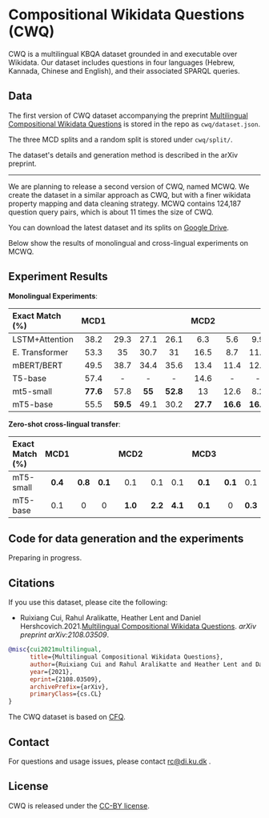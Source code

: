 # Compositional Wikidata Questions (CWQ)
CWQ is a multilingual KBQA dataset grounded in and executable over
Wikidata. Our dataset includes questions in four languages (Hebrew, Kannada, Chinese and English), and their associated SPARQL
queries.

## Data
The first version of CWQ dataset accompanying the preprint [Multilingual Compositional Wikidata Questions](https://arxiv.org/pdf/2108.03509.pdf) is stored in the repo as `cwq/dataset.json`. 

The three MCD splits and a random split is stored under `cwq/split/`.

The dataset's details and generation method is described in the arXiv preprint.

---
We are planning to release a second version of CWQ, named MCWQ. We create the dataset in a similar approach as CWQ, but with a finer wikidata property mapping  and data cleaning strategy. MCWQ contains 124,187 question query pairs, which is about 11 times the size of CWQ. 

You can download the latest dataset and its splits on [Google Drive](https://drive.google.com/drive/folders/19YmuXYKmnmVllVkOr9nMT1nsXFd9i9hu?usp=sharing).  

Below show the results of monolingual and cross-lingual experiments on MCWQ. 

## Experiment Results
**Monolingual Experiments**:

|         **Exact Match (%)**                     |  MCD1  |       |       |       | MCD2   |       |       |       | MCD3   |       |       |       | MCD_mean   |       |       |       | Random |       |       |       |
| :---------------------------- | :------------: | :---: | :---: | :---: | :------------: | :---: | :---: | :---: | :------------: | :---: | :---: | :---: | :---------------: | :---: | :---: | :---: | :----: | :---: | :---: | :---: |
| LSTM+Attention                | 38\.2          | 29\.3 | 27\.1 | 26\.1 | 6\.3           | 5\.6  | 9\.9  | 7\.5  | 13\.6          | 11\.5 | 15\.7 | 15\.1 | 19\.4             | 15\.5 | 17\.6 | 16\.2 | 96\.6  | 80\.8 | 88\.7 | 86\.8 |
| E. Transformer                | 53\.3          | 35    | 30\.7 | 31    | 16\.5          | 8\.7  | 11\.9 | 10\.2 | 18\.2          | 13    | 18\.1 | 15\.5 | 29\.3             | 18\.9 | 20\.2 | 18\.9 | 99     | 90\.4 | 93\.7 | 92\.2 |
| mBERT/BERT                    | 49\.5          | 38\.7 | 34\.4 | 35\.6 | 13\.4          | 11\.4 | 12\.3 | 15\.1 | 17             | 18    | 18\.1 | 19\.4 | 26\.6             | 22\.7 | 21\.6 | 23\.4 | 98\.7  | **91**    | **95\.1** | **93\.3** |
| T5-base                       | 57\.4          | -     | -     | -     | 14\.6          | -     | -     | -     | 12\.3          | -     | -     | -     | 28\.1             | -     | -     | -     | 98\.5  | -     | -     | -     |
| mt5-small                     | **77\.6**          | 57\.8 | **55**    | **52\.8** | 13             | 12\.6 | 8\.2  | 21\.1 | **24\.3**          | 17\.5 | **31\.4** | 34\.9 | **38\.3**             | 29\.3 | 31\.5 | **36\.3** | 98\.6  | 90    | 93\.8 | 91\.8 |
| mT5-base                      | 55\.5          | **59\.5** | 49\.1 | 30\.2 | **27\.7**          | **16\.6** | **16\.6** | **23**    | 18\.2          | **23\.4** | 30\.5 | **35\.6** | 33\.8             | **33\.2** | **32\.1** | 29\.6 | **99\.1**  | 90\.6 | 94\.2 | 92\.2 |

**Zero-shot cross-lingual transfer**:

|      **Exact Match (%)**                         | MCD1   |       |       | MCD2   |       |       | MCD3   |       |       | MCD_mean   |       |       | Random |       |       |
| :---------------------------- | :------------: | :---: | :---: | :------------: | :---: | :---: | :------------: | :---: | :---: | :---------------: | :---: | :---: | :----: | :---: | :---: |
| mT5-small                     | **0\.4**           | **0\.8**  | **0\.1**  | 0\.1           | 0\.1  | 0\.1  | **0\.1**           | **0\.1**  | 0\.1  | 0\.2              | 0\.3  | 0\.2  | 0\.5   | 0\.4  | 1\.1  |
| mT5-base                      | 0\.1           | 0     | 0     | **1\.0**           | **2\.2**  | **4\.1**  | **0\.1**           | 0     | **0\.3**  | **0\.4**              | **0\.7**  | **1\.5**  | **1\.1**   | **0\.9**  | **7\.2**  |
## Code for data generation and the experiments
Preparing in progress.

## Citations

If you use this dataset, please cite the following:
* Ruixiang Cui, Rahul Aralikatte, Heather Lent and Daniel Hershcovich.2021.[Multilingual Compositional Wikidata Questions](https://arxiv.org/pdf/2108.03509.pdf). _arXiv preprint
arXiv:2108.03509_.
``` bibtex
@misc{cui2021multilingual,
      title={Multilingual Compositional Wikidata Questions}, 
      author={Ruixiang Cui and Rahul Aralikatte and Heather Lent and Daniel Hershcovich},
      year={2021},
      eprint={2108.03509},
      archivePrefix={arXiv},
      primaryClass={cs.CL}
}
```
The CWQ dataset is based on [CFQ](https://github.com/google-research/google-research/tree/master/cfq).

## Contact
For questions and usage issues, please contact <rc@di.ku.dk> .

## License
CWQ is released under the [CC-BY license](https://creativecommons.org/licenses/by/4.0/).
